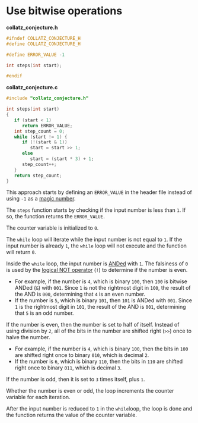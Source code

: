 # Use bitwise operations

**collatz_conjecture.h**

```c
#ifndef COLLATZ_CONJECTURE_H
#define COLLATZ_CONJECTURE_H

#define ERROR_VALUE -1

int steps(int start);

#endif
```

**collatz_conjecture.c**

```c
#include "collatz_conjecture.h"

int steps(int start)
{
   if (start < 1)
      return ERROR_VALUE;
   int step_count = 0;
   while (start != 1) {
      if (!(start & 1))
         start = start >> 1;
      else
         start = (start * 3) + 1;
      step_count++;
   }
   return step_count;
}
```

This approach starts by defining an `ERROR_VALUE` in the header file instead of using `-1` as a [magic number][magic-number].

The `steps` function starts by checking if the input number is less than `1`.
If so, the function returns the `ERROR_VALUE`.

The counter variable is initialized to `0`.

The `while` loop will iterate while the input number is not equal to `1`.
If the input number is already `1`, the `while` loop will not execute and the function will return `0`.

Inside the `while` loop, the input number is [ANDed][bitwise-operators] with `1`.
The falsiness of `0` is used by the [logical NOT operator][logical-not] (`!`) to determine if the number is even.

- For example, if the number is `4`, which is binary `100`, then `100` is bitwise ANDed (`&`) with `001`.
Since `1` is not the rightmost digit in `100`, the result of the AND is `000`, determining that `4` is an even number.
- If the number is `5`, which is binary `101`, then `101` is ANDed with `001`.
Since `1` is the rightmost digit in `101`, the result of the AND is `001`, determining that `5` is an odd number.

If the number is even, then the number is set to half of itself.
Instead of using division by `2`, all of the bits in the number are shifted right (`>>`) once to halve the number.

- For example, if the number is `4`, which is binary `100`, then the bits in `100` are shifted right once to binary `010`,
which is decimal `2`.
- If the number is `6`, which is binary `110`, then the bits in `110` are shifted right once to binary `011`,
which is decimal `3`.

If the number is odd, then it is set to `3` times itself, plus `1`.

Whether the number is even or odd, the loop increments the counter variable for each iteration.

After the input number is reduced to `1` in the `while`loop, the loop is done and the function returns the value of the counter variable.

[magic-number]: https://en.wikipedia.org/wiki/Magic_number_(programming)
[bitwise-operators]: https://www.geeksforgeeks.org/bitwise-operators-in-c-cpp/
[logical-not]: https://www.geeksforgeeks.org/logical-not-operator-in-c-with-examples/
